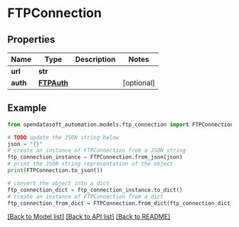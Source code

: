 # FTPConnection


## Properties

Name | Type | Description | Notes
------------ | ------------- | ------------- | -------------
**url** | **str** |  | 
**auth** | [**FTPAuth**](FTPAuth.md) |  | [optional] 

## Example

```python
from opendatasoft_automation.models.ftp_connection import FTPConnection

# TODO update the JSON string below
json = "{}"
# create an instance of FTPConnection from a JSON string
ftp_connection_instance = FTPConnection.from_json(json)
# print the JSON string representation of the object
print(FTPConnection.to_json())

# convert the object into a dict
ftp_connection_dict = ftp_connection_instance.to_dict()
# create an instance of FTPConnection from a dict
ftp_connection_from_dict = FTPConnection.from_dict(ftp_connection_dict)
```
[[Back to Model list]](../README.md#documentation-for-models) [[Back to API list]](../README.md#documentation-for-api-endpoints) [[Back to README]](../README.md)


